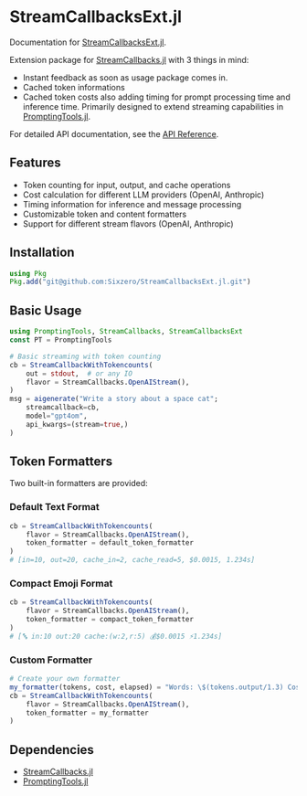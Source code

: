 # StreamCallbacksExt.jl

Documentation for [StreamCallbacksExt.jl](https://github.com/SixZero/StreamCallbacksExt.jl).

Extension package for [StreamCallbacks.jl](https://github.com/svilupp/StreamCallbacks.jl) with 3 things in mind:
- Instant feedback as soon as usage package comes in.
- Cached token informations
- Cached token costs
also adding timing for prompt processing time and inference time.
Primarily designed to extend streaming capabilities in [PromptingTools.jl](https://github.com/svilupp/PromptingTools.jl).

For detailed API documentation, see the [API Reference](api.md).

## Features

- Token counting for input, output, and cache operations
- Cost calculation for different LLM providers (OpenAI, Anthropic)
- Timing information for inference and message processing
- Customizable token and content formatters
- Support for different stream flavors (OpenAI, Anthropic)

## Installation

```julia
using Pkg
Pkg.add("git@github.com:Sixzero/StreamCallbacksExt.jl.git")
```

## Basic Usage

```julia
using PromptingTools, StreamCallbacks, StreamCallbacksExt
const PT = PromptingTools

# Basic streaming with token counting
cb = StreamCallbackWithTokencounts(
    out = stdout,  # or any IO
    flavor = StreamCallbacks.OpenAIStream(),
)
msg = aigenerate("Write a story about a space cat";
    streamcallback=cb,
    model="gpt4om",
    api_kwargs=(stream=true,)
)
```

## Token Formatters

Two built-in formatters are provided:

### Default Text Format

```julia
cb = StreamCallbackWithTokencounts(
    flavor = StreamCallbacks.OpenAIStream(),
    token_formatter = default_token_formatter
)
# [in=10, out=20, cache_in=2, cache_read=5, $0.0015, 1.234s]
```

### Compact Emoji Format

```julia
cb = StreamCallbackWithTokencounts(
    flavor = StreamCallbacks.OpenAIStream(),
    token_formatter = compact_token_formatter
)
# [🔤 in:10 out:20 cache:(w:2,r:5) 💰$0.0015 ⚡️1.234s]
```

### Custom Formatter
```julia
# Create your own formatter
my_formatter(tokens, cost, elapsed) = "Words: \$(tokens.output/1.3) Cost: \\\$\$(round(cost; digits=4))"
cb = StreamCallbackWithTokencounts(
    flavor = StreamCallbacks.OpenAIStream(),
    token_formatter = my_formatter
)
```

## Dependencies

- [StreamCallbacks.jl](https://github.com/svilupp/StreamCallbacks.jl)
- [PromptingTools.jl](https://github.com/svilupp/PromptingTools.jl)
```
